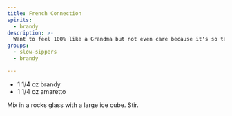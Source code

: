 ```yaml
---
title: French Connection
spirits:
  - brandy
description: >-
  Want to feel 100% like a Grandma but not even care because it's so tasty and almondy?  Try this 1:1 brandy and amaretto mix.
groups:
  - slow-sippers
  - brandy

---
```


- 1 1/4 oz brandy
- 1 1/4 oz amaretto

Mix in a rocks glass with a large ice cube.  Stir.